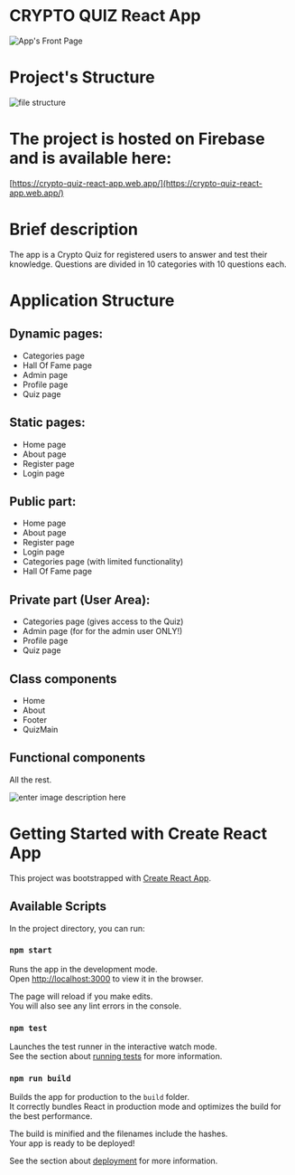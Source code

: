 # CRYPTO QUIZ React App
![App's Front Page](https://firebasestorage.googleapis.com/v0/b/crypto-quiz-react-app.appspot.com/o/frontpage.png?alt=media&token=4fe29728-a12d-41a2-a2d6-2954feff13f0)
# Project's Structure
![file structure](https://firebasestorage.googleapis.com/v0/b/crypto-quiz-react-app.appspot.com/o/file-structure.png?alt=media&token=2e2ab2f6-31b9-4ad5-9a38-adac3c06c6f3)

# The project is hosted on Firebase and is available here:

[https://crypto-quiz-react-app.web.app/](https://crypto-quiz-react-app.web.app/)

# Brief description

The app is a Crypto Quiz for registered users to answer and test their knowledge. Questions are divided in 10 categories with 10 questions each.

# Application Structure

## Dynamic pages:
 - Categories page
 - Hall Of Fame page
 - Admin page
 - Profile page
 - Quiz page
 
## Static pages:
 - Home page
 - About page
 - Register page
 - Login page

## Public part:
 - Home page
 - About page
 - Register page
 - Login page
 - Categories page (with limited functionality)
 - Hall Of Fame page

## Private part (User Area):
 - Categories page (gives access to the Quiz)
 - Admin page (for for the admin user ONLY!)
 - Profile page
 - Quiz page

## Class components
 - Home 
 - About
 - Footer
 - QuizMain

## Functional components
All the rest.

![enter image description here](https://pasteboard.co/JWOxGvV.png)
 

# Getting Started with Create React App
This project was bootstrapped with [Create React App](https://github.com/facebook/create-react-app).

## Available Scripts

In the project directory, you can run:

### `npm start`

Runs the app in the development mode.\
Open [http://localhost:3000](http://localhost:3000) to view it in the browser.

The page will reload if you make edits.\
You will also see any lint errors in the console.

### `npm test`

Launches the test runner in the interactive watch mode.\
See the section about [running tests](https://facebook.github.io/create-react-app/docs/running-tests) for more information.

### `npm run build`

Builds the app for production to the `build` folder.\
It correctly bundles React in production mode and optimizes the build for the best performance.

The build is minified and the filenames include the hashes.\
Your app is ready to be deployed!

See the section about [deployment](https://facebook.github.io/create-react-app/docs/deployment) for more information.


